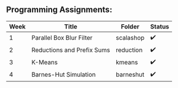 ## Programming Assignments:

| Week | Title | Folder | Status
| --- | --- | --- | --- |
| 1 | Parallel Box Blur Filter | scalashop | :heavy_check_mark: |
| 2 | Reductions and Prefix Sums | reduction | :heavy_check_mark: |
| 3 | K-Means | kmeans | :heavy_check_mark: |
| 4 | Barnes-Hut Simulation | barneshut | :heavy_check_mark: |

